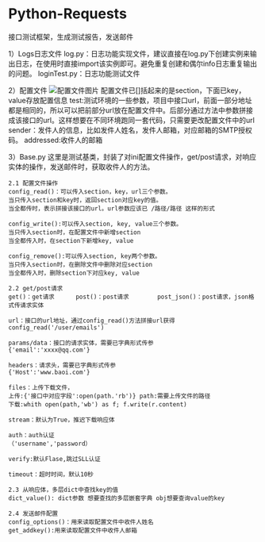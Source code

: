 # Python-Requests
接口测试框架，生成测试报告，发送邮件

1）Logs日志文件
log.py：日志功能实现文件，建议直接在log.py下创建实例来输出日志，在使用时直接import该实例即可。避免重复创建和偶尔info日志重复输出的问题。
loginTest.py：日志功能测试文件

2）配置文件
![配置文件图片](https://github.com/xuhaixiang1993/Python3-requests/blob/master/picture/config.jpg)
配置文件已[]括起来的是section，下面已key，value存放配置信息
test:测试环境的一些参数，项目中接口url，前面一部分地址都是相同的，所以可以把前部分url放在配置文件中。后部分通过方法中参数拼接成该接口的url。这样想要在不同环境跑同一套代码，只需要更改配置文件中的url
sender：发件人的信息，比如发件人姓名，发件人邮箱，对应邮箱的SMTP授权码。
addressed:收件人的邮箱

3）Base.py
这里是测试基类，封装了对ini配置文件操作，get/post请求，对响应实体的操作，发送邮件时，获取收件人的方法。

    2.1 配置文件操作
	config_read()：可以传入section，key，url三个参数。
	当只传入section和key时，返回section对应key的值。
    当全都传时，表示拼接该接口的url。url参数应该已 /路径/路径 这样的形式
    
    config_write():可以传入section, key, value三个参数。
    当只传入section时，在配置文件中新增section
    当全都传入时，在section下新增key, value
    
    config_remove():可以传入section, key两个参数。
    当只传入section时，在删除文件中删除对应section
    当全都传入时，删除section下对应key, value
    
    2.2 get/post请求
    get()：get请求      post()：post请求        post_json()：post请求，json格式传请求实体
    
    url：接口的url地址，通过config_read()方法拼接url获得
    config_read('/user/emails')
    
    params/data：接口的请求实体，需要已字典形式传参
    {'email':'xxxx@qq.com'}
    
    headers：请求头，需要已字典形式传参 
    {'Host':'www.baoi.com'}
    
    files：上传下载文件，
    上传:{'接口中对应字段':open(path.'rb')} path:需要上传文件的路径
    下载:whith open(path,'wb') as f; f.write(r.content)
    
    stream：默认为True，推迟下载响应体
    
    auth：auth认证   
    （'username','password）
    
    verify:默认Flase,跳过SLL认证
    
    timeout：超时时间，默认10秒
    
    2.3 从响应体，多层dict中查找key的值
    dict_value(): dict参数 想要查找的多层嵌套字典 obj想要查询value的key
    
    2.4 发送邮件配置
    config_options()：用来读取配置文件中收件人姓名
    get_addkey():用来读取配置文件中收件人邮箱
    
    
